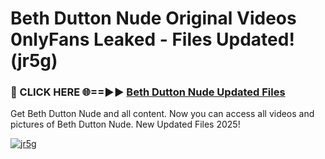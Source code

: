 # Beth Dutton Nude Original Videos 0nlyFans Leaked - Files Updated! (jr5g)

<h3>🔴 CLICK HERE 🌐==►► <a href="https://tinyurl.com/yrmya6cz" rel="nofollow">Beth Dutton Nude Updated Files</a></h3>

Get Beth Dutton Nude and all content. Now you can access all videos and pictures of Beth Dutton Nude. New Updated Files 2025!

[![jr5g](https://i.imgur.com/FMdXYCs.gif)](https://tinyurl.com/yrmya6cz)
